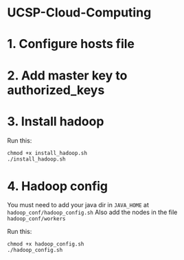 # UCSP-Cloud-Computing

# 1. Configure hosts file
# 2. Add master key to authorized_keys

# 3. Install hadoop

Run this:
```
chmod +x install_hadoop.sh
./install_hadoop.sh
```

# 4.  Hadoop config
You must need to add your java dir in `JAVA_HOME` at `hadoop_conf/hadoop_config.sh`
Also add the nodes in the file `hadoop_conf/workers`

Run this:
```
chmod +x hadoop_config.sh
./hadoop_config.sh
```

